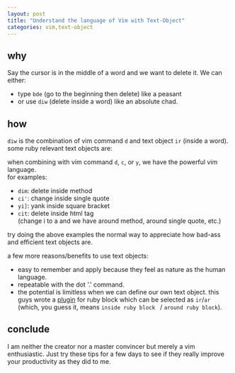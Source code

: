 ```yaml
---
layout: post
title: "Understand the language of Vim with Text-Object"
categories: vim,text-object
---
```


## why

Say the cursor is in the middle of a word and we want to delete it. We can either:
- type `bde` (go to the beginning then delete) like a peasant
- or use `diw` (delete inside a word) like an absolute chad.

## how

`diw` is the combination of vim command `d` and text object `ir` (inside a word).  
some ruby relevant text objects are:

when combining with vim command `d`, `c`, or `y`, we have the powerful vim language.  
for examples:
- `dim`: delete inside method
- `ci'`: change inside single quote
- `yi]`: yank inside square bracket  
- `cit`: delete inside html tag  
(change i to a and we have around method, around single quote, etc.)

try doing the above examples the normal way to appreciate how bad-ass and efficient text objects are.

a few more reasons/benefits to use text objects:
- easy to remember and apply because they feel as nature as the human language.
- repeatable with the dot '.' command.
- the potential is limitless when we can define our own text object. this guys wrote a [plugin](https://github.com/nelstrom/vim-textobj-rubyblock) for ruby block which can be selected as `ir`/`ar` (which, you guess it, means `inside ruby block ` / `around ruby block`).


## conclude

I am neither the creator nor a master convincer but merely a vim enthusiastic. Just try these tips for a few days to see if they really improve your productivity as they did to me.
